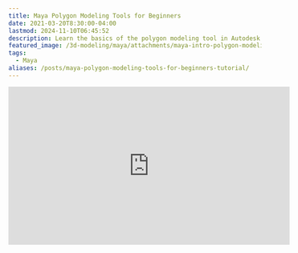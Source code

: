 ```yaml
---
title: Maya Polygon Modeling Tools for Beginners
date: 2021-03-20T8:30:00-04:00
lastmod: 2024-11-10T06:45:52
description: Learn the basics of the polygon modeling tool in Autodesk Maya
featured_image: /3d-modeling/maya/attachments/maya-intro-polygon-modeling-tools.jpg
tags:
  - Maya
aliases: /posts/maya-polygon-modeling-tools-for-beginners-tutorial/
---
```


<div class="iframe-16-9-container">
<iframe class="youTubeIframe" width="560" height="315" src="https://www.youtube.com/embed/eBEitxaRYQs?rel=0" title="YouTube video player" frameborder="0" allow="accelerometer; autoplay; clipboard-write; encrypted-media; gyroscope; picture-in-picture; web-share" allowfullscreen></iframe>
</div>
